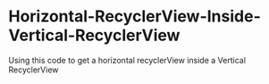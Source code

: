 # Horizontal-RecyclerView-Inside-Vertical-RecyclerView
Using this code to get a horizontal recyclerView inside a Vertical RecyclerView
